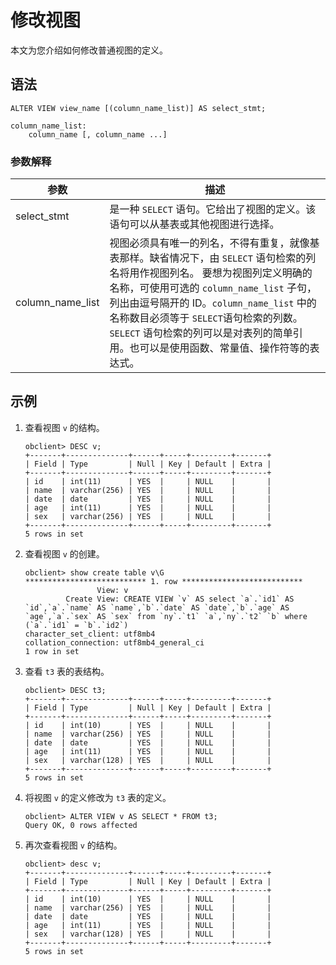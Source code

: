 修改视图 
=========================

本文为您介绍如何修改普通视图的定义。

语法 
-----------------------

```unknow
ALTER VIEW view_name [(column_name_list)] AS select_stmt;

column_name_list:
    column_name [, column_name ...]
```



### 参数解释 



|        参数        |                                                                                                                        描述                                                                                                                         |
|------------------|---------------------------------------------------------------------------------------------------------------------------------------------------------------------------------------------------------------------------------------------------|
| select_stmt      | 是一种 `SELECT` 语句。它给出了视图的定义。该语句可以从基表或其他视图进行选择。                                                                                                                                                                                                      |
| column_name_list | 视图必须具有唯一的列名，不得有重复，就像基表那样。缺省情况下，由 `SELECT` 语句检索的列名将用作视图列名。 要想为视图列定义明确的名称，可使用可选的 `column_name_list` 子句，列出由逗号隔开的 ID。`column_name_list` 中的名称数目必须等于 `SELECT`语句检索的列数。 `SELECT` 语句检索的列可以是对表列的简单引用。也可以是使用函数、常量值、操作符等的表达式。 |



示例 
-----------------------

1. 查看视图 `v` 的结构。

   ```unknow
   obclient> DESC v;
   +-------+--------------+------+-----+---------+-------+
   | Field | Type         | Null | Key | Default | Extra |
   +-------+--------------+------+-----+---------+-------+
   | id    | int(11)      | YES  |     | NULL    |       |
   | name  | varchar(256) | YES  |     | NULL    |       |
   | date  | date         | YES  |     | NULL    |       |
   | age   | int(11)      | YES  |     | NULL    |       |
   | sex   | varchar(256) | YES  |     | NULL    |       |
   +-------+--------------+------+-----+---------+-------+
   5 rows in set
   ```

   

2. 查看视图 `v` 的创建。

   ```unknow
   obclient> show create table v\G
   *************************** 1. row ***************************
                   View: v
            Create View: CREATE VIEW `v` AS select `a`.`id1` AS `id`,`a`.`name` AS `name`,`b`.`date` AS `date`,`b`.`age` AS `age`,`a`.`sex` AS `sex` from `ny`.`t1` `a`,`ny`.`t2` `b` where (`a`.`id1` = `b`.`id2`)
   character_set_client: utf8mb4
   collation_connection: utf8mb4_general_ci
   1 row in set
   ```

   

3. 查看 `t3` 表的表结构。

   ```unknow
   obclient> DESC t3;
   +-------+--------------+------+-----+---------+-------+
   | Field | Type         | Null | Key | Default | Extra |
   +-------+--------------+------+-----+---------+-------+
   | id    | int(10)      | YES  |     | NULL    |       |
   | name  | varchar(256) | YES  |     | NULL    |       |
   | date  | date         | YES  |     | NULL    |       |
   | age   | int(11)      | YES  |     | NULL    |       |
   | sex   | varchar(128) | YES  |     | NULL    |       |
   +-------+--------------+------+-----+---------+-------+
   5 rows in set
   ```

   

4. 将视图 `v` 的定义修改为 `t3` 表的定义。

   ```unknow
   obclient> ALTER VIEW v AS SELECT * FROM t3;
   Query OK, 0 rows affected
   ```

   

5. 再次查看视图 `v` 的结构。

   ```unknow
   obclient> desc v;
   +-------+--------------+------+-----+---------+-------+
   | Field | Type         | Null | Key | Default | Extra |
   +-------+--------------+------+-----+---------+-------+
   | id    | int(10)      | YES  |     | NULL    |       |
   | name  | varchar(256) | YES  |     | NULL    |       |
   | date  | date         | YES  |     | NULL    |       |
   | age   | int(11)      | YES  |     | NULL    |       |
   | sex   | varchar(128) | YES  |     | NULL    |       |
   +-------+--------------+------+-----+---------+-------+
   5 rows in set
   ```

   



